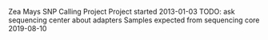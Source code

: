 Zea Mays SNP Calling Project
Project started 2013-01-03
TODO: ask sequencing center about adapters
Samples expected from sequencing core 2019-08-10
